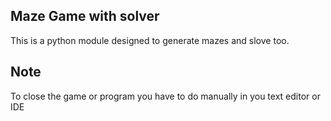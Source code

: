 ## Maze Game with solver

This is a python module designed to generate mazes and slove too.

## Note

To close the game or program you have to do manually in you text editor or IDE